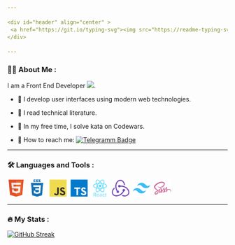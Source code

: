 ```yaml
---

<div id="header" align="center" >
 <a href="https://git.io/typing-svg"><img src="https://readme-typing-svg.herokuapp.com?font=Fira+Code&pause=1000&color=00A9FF&background=9923FF00&random=false&width=435&lines=+Hello!+My+name+is+Kornilin+Vasily;I'm+a+front+end+developer" alt="Typing SVG" /></a>
</div>

---
```


### :man_technologist: About Me :

I am a Front End Developer  <img src="https://media.giphy.com/media/WUlplcMpOCEmTGBtBW/giphy.gif" width="30">.

- 🧩 I develop user interfaces using modern web technologies.

- 📕 I read technical literature.

- 🧠 In my free time, I solve kata on Codewars.

- 📩  How to reach me: [![Telegramm Badge](https://img.shields.io/badge/-kornilih-blue?style=flat&logo=Telegram&logoColor=white)](https://t.me/Kornilih)

---

### :hammer_and_wrench: Languages and Tools :

<div>
  <img src="https://github.com/devicons/devicon/blob/master/icons/html5/html5-original.svg" title="HTML5" alt="HTML" width="40" height="40"/>&nbsp;
  <img src="https://github.com/devicons/devicon/blob/master/icons/css3/css3-plain-wordmark.svg"  title="CSS3" alt="CSS" width="40" height="40"/>&nbsp;
  <img src="https://github.com/devicons/devicon/blob/master/icons/javascript/javascript-original.svg" title="JavaScript" alt="JavaScript" width="40" height="40"/>&nbsp;
  <img src="https://github.com/devicons/devicon/blob/master/icons/typescript/typescript-plain.svg" title="JavaScript" alt="JavaScript" width="40" height="40"/>&nbsp;
  <img src="https://github.com/devicons/devicon/blob/master/icons/react/react-original-wordmark.svg" title="React" alt="React" width="40" height="40"/>&nbsp;
  <img src="https://github.com/devicons/devicon/blob/master/icons/redux/redux-original.svg" title="Redux" alt="Redux " width="40" height="40"/>&nbsp;
  <img src="https://github.com/devicons/devicon/blob/master/icons/tailwindcss/tailwindcss-plain.svg" title="TailwindCss" alt="TailwindCss" width="40" height="40"/>&nbsp;
  <img src="https://github.com/devicons/devicon/blob/master/icons/sass/sass-original.svg" title="Sass" alt="Sass" width="40" height="40"/>&nbsp;
</div>

---

### :fire: My Stats :

[![GitHub Streak](http://github-readme-streak-stats.herokuapp.com?user=KornilinVasilii&theme=highcontrast)](https://git.io/streak-stats)


